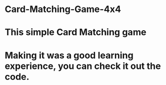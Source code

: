 # Card-Matching-Game-4x4
# This simple Card Matching game
# Making it was a good learning experience, you can check it out the code.
